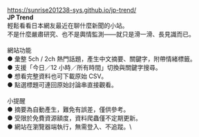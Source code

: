 https://sunrise201238-sys.github.io/jp-trend/
\
**JP Trend**\
輕鬆看看日本網友最近在聊什麼新聞的小站。\
不是什麼嚴肅研究、也不是輿情監測——就只是滑一滑、長見識而已。\
\
網站功能\
● 彙整 5ch / 2ch 熱門話題，產生中文摘要、關鍵字，附帶情緒標籤。\
● 支援「今日／12 小時／所有時間」切換與關鍵字搜尋。\
● 想看完整資料也可下載原始 CSV。\
● 點選標題可連回原始討論串直接觀看。\
\
小提醒\
● 摘要為自動產生，難免有誤差，僅供參考。\
● 受限於免費資源額度，資料爬蟲僅不定期更新。\
● 網站在瀏覽器端執行，無需登入、不追蹤。\

